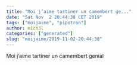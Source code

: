 ```yaml
---
title: "Moi j’aime tartiner un camembert ge..."
date: "Sat Nov  2 20:44:38 CET 2019"
tags: ["moijaime", "pipotron"]
author: m1ch3l
categories: ["generated"]
slug: "moijaime/2019-11-02-20:44:38"
---
```


Moi j’aime tartiner un camembert genial
